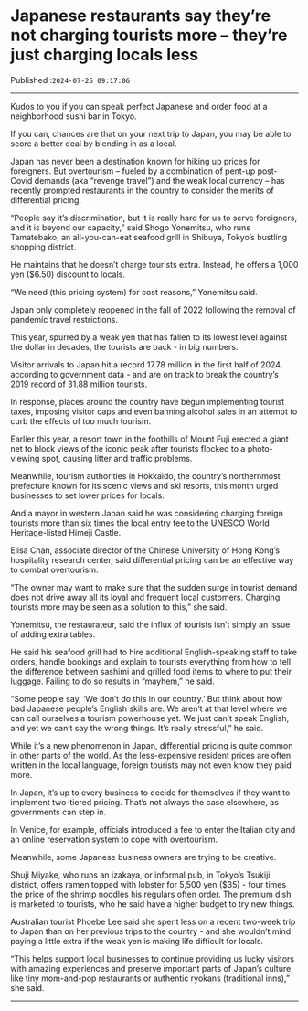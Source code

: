 # Japanese restaurants say they’re not charging tourists more – they’re just charging locals less

Published :`2024-07-25 09:17:06`

---

Kudos to you if you can speak perfect Japanese and order food at a neighborhood sushi bar in Tokyo.

If you can, chances are that on your next trip to Japan, you may be able to score a better deal by blending in as a local.

Japan has never been a destination known for hiking up prices for foreigners. But overtourism – fueled by a combination of pent-up post-Covid demands (aka “revenge travel”) and the weak local currency – has recently prompted restaurants in the country to consider the merits of differential pricing.

“People say it’s discrimination, but it is really hard for us to serve foreigners, and it is beyond our capacity,” said Shogo Yonemitsu, who runs Tamatebako, an all-you-can-eat seafood grill in Shibuya, Tokyo’s bustling shopping district.

He maintains that he doesn’t charge tourists extra. Instead, he offers a 1,000 yen ($6.50) discount to locals.

“We need (this pricing system) for cost reasons,” Yonemitsu said.

Japan only completely reopened in the fall of 2022 following the removal of pandemic travel restrictions.

This year, spurred by a weak yen that has fallen to its lowest level against the dollar in decades, the tourists are back - in big numbers.

Visitor arrivals to Japan hit a record 17.78 million in the first half of 2024, according to government data - and are on track to break the country’s 2019 record of 31.88 million tourists.

In response, places around the country have begun implementing tourist taxes, imposing visitor caps and even banning alcohol sales in an attempt to curb the effects of too much tourism.

Earlier this year, a resort town in the foothills of Mount Fuji erected a giant net to block views of the iconic peak after tourists flocked to a photo-viewing spot, causing litter and traffic problems.

Meanwhile, tourism authorities in Hokkaido, the country’s northernmost prefecture known for its scenic views and ski resorts, this month urged businesses to set lower prices for locals.

And a mayor in western Japan said he was considering charging foreign tourists more than six times the local entry fee to the UNESCO World Heritage-listed Himeji Castle.

Elisa Chan, associate director of the Chinese University of Hong Kong’s hospitality research center, said differential pricing can be an effective way to combat overtourism.

“The owner may want to make sure that the sudden surge in tourist demand does not drive away all its loyal and frequent local customers. Charging tourists more may be seen as a solution to this,” she said.

Yonemitsu, the restaurateur, said the influx of tourists isn’t simply an issue of adding extra tables.

He said his seafood grill had to hire additional English-speaking staff to take orders, handle bookings and explain to tourists everything from how to tell the difference between sashimi and grilled food items to where to put their luggage. Failing to do so results in “mayhem,” he said.

“Some people say, ‘We don’t do this in our country.’ But think about how bad Japanese people’s English skills are. We aren’t at that level where we can call ourselves a tourism powerhouse yet. We just can’t speak English, and yet we can’t say the wrong things. It’s really stressful,” he said.

While it’s a new phenomenon in Japan, differential pricing is quite common in other parts of the world. As the less-expensive resident prices are often written in the local language, foreign tourists may not even know they paid more.

In Japan, it’s up to every business to decide for themselves if they want to implement two-tiered pricing. That’s not always the case elsewhere, as governments can step in.

In Venice, for example, officials introduced a fee to enter the Italian city and an online reservation system to cope with overtourism.

Meanwhile, some Japanese business owners are trying to be creative.

Shuji Miyake, who runs an izakaya, or informal pub, in Tokyo’s Tsukiji district, offers ramen topped with lobster for 5,500 yen ($35) - four times the price of the shrimp noodles his regulars often order. The premium dish is marketed to tourists, who he said have a higher budget to try new things.

Australian tourist Phoebe Lee said she spent less on a recent two-week trip to Japan than on her previous trips to the country - and she wouldn’t mind paying a little extra if the weak yen is making life difficult for locals.

“This helps support local businesses to continue providing us lucky visitors with amazing experiences and preserve important parts of Japan’s culture, like tiny mom-and-pop restaurants or authentic ryokans (traditional inns),” she said.

---

